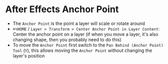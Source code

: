 # After Effects Anchor Point

- The `Anchor Point` is the point a layer will scale or rotate around
- `⌘⌥HOME` / `Layer > Transform > Center Anchor Point in Layer Content`: Center the anchor point on a layer (if when you move a layer, it's also changing shape, then you probably need to do this)
- To move the `Anchor Point` first switch to the `Pan Behind (Anchor Point) Tool` (`Y`), this allows moving the `Anchor Point` without changing the layer's position



